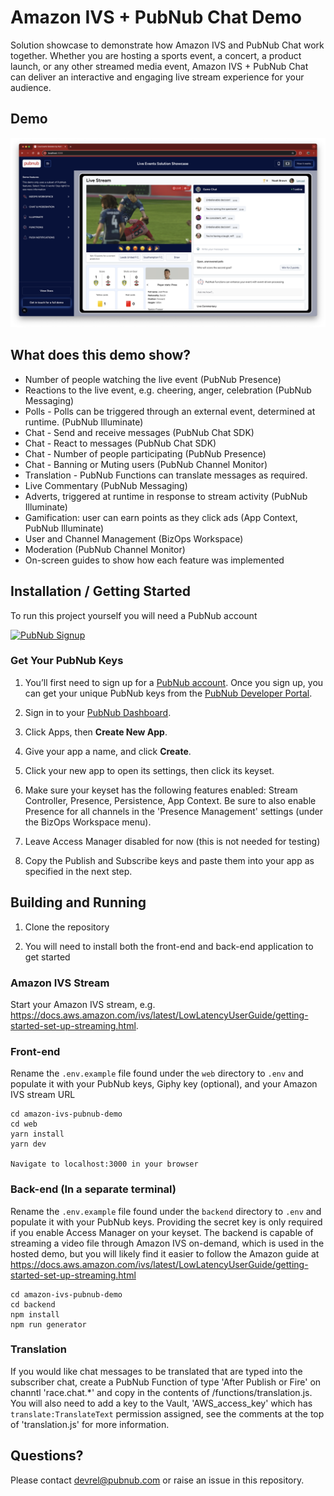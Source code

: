 # Amazon IVS + PubNub Chat Demo

Solution showcase to demonstrate how Amazon IVS and PubNub Chat work together.  Whether you are hosting a sports event, a concert, a product launch, or any other streamed media event, Amazon IVS + PubNub Chat can deliver an interactive and engaging live stream experience for your audience.

## Demo

![Screenshot](./media/screen01.png)

## What does this demo show?

- Number of people watching the live event (PubNub Presence)
- Reactions to the live event, e.g. cheering, anger, celebration (PubNub Messaging)
- Polls - Polls can be triggered through an external event, determined at runtime. (PubNub Illuminate)
- Chat - Send and receive messages (PubNub Chat SDK)
- Chat - React to messages (PubNub Chat SDK)
- Chat - Number of people participating (PubNub Presence)
- Chat - Banning or Muting users (PubNub Channel Monitor)
- Translation - PubNub Functions can translate messages as required.
- Live Commentary (PubNub Messaging)
- Adverts, triggered at runtime in response to stream activity (PubNub Illuminate)
- Gamification: user can earn points as they click ads (App Context, PubNub Illuminate)
- User and Channel Management (BizOps Workspace)
- Moderation (PubNub Channel Monitor)
- On-screen guides to show how each feature was implemented

## Installation / Getting Started

To run this project yourself you will need a PubNub account

<a href="https://admin.pubnub.com">
	<img alt="PubNub Signup" src="https://i.imgur.com/og5DDjf.png" width=260 height=97/>
</a>

### Get Your PubNub Keys

1. You’ll first need to sign up for a [PubNub account](https://admin.pubnub.com/signup/). Once you sign up, you can get your unique PubNub keys from the [PubNub Developer Portal](https://admin.pubnub.com/).

1. Sign in to your [PubNub Dashboard](https://admin.pubnub.com/).

1. Click Apps, then **Create New App**.

1. Give your app a name, and click **Create**.

1. Click your new app to open its settings, then click its keyset.

1. Make sure your keyset has the following features enabled: Stream Controller, Presence, Persistence, App Context.  Be sure to also enable Presence for all channels in the 'Presence Management' settings (under the BizOps Workspace menu).

1. Leave Access Manager disabled for now (this is not needed for testing)

1. Copy the Publish and Subscribe keys and paste them into your app as specified in the next step.

## Building and Running

1. Clone the repository 

1. You will need to install both the front-end and back-end application to get started

### Amazon IVS Stream

Start your Amazon IVS stream, e.g. https://docs.aws.amazon.com/ivs/latest/LowLatencyUserGuide/getting-started-set-up-streaming.html.

### Front-end

Rename the `.env.example` file found under the `web` directory to `.env` and populate it with your PubNub keys, Giphy key (optional), and your Amazon IVS stream URL 

```
cd amazon-ivs-pubnub-demo
cd web
yarn install
yarn dev

Navigate to localhost:3000 in your browser
```

### Back-end (In a separate terminal)

Rename the `.env.example` file found under the `backend` directory to `.env` and populate it with your PubNub keys.  Providing the secret key is only required if you enable Access Manager on your keyset.  The backend is capable of streaming a video file through Amazon IVS on-demand, which is used in the hosted demo, but you will likely find it easier to follow the Amazon guide at https://docs.aws.amazon.com/ivs/latest/LowLatencyUserGuide/getting-started-set-up-streaming.html 

```
cd amazon-ivs-pubnub-demo
cd backend
npm install
npm run generator
```

### Translation

If you would like chat messages to be translated that are typed into the subscriber chat, create a PubNub Function of type 'After Publish or Fire' on channtl 'race.chat.*' and copy in the contents of /functions/translation.js.  You will also need to add a key to the Vault, 'AWS_access_key' which has `translate:TranslateText` permission assigned, see the comments at the top of 'translation.js' for more information.

## Questions?

Please contact [devrel@pubnub.com](devrel@pubnub.com) or raise an issue in this repository.
